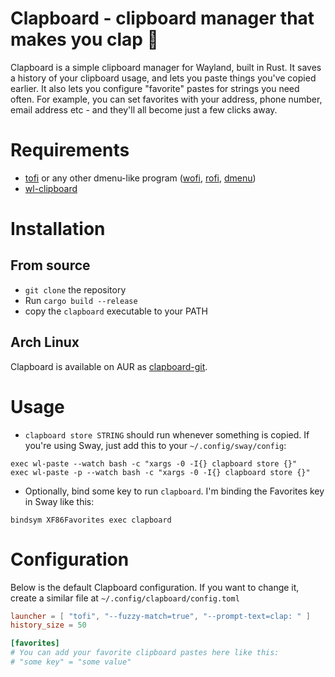 # Clapboard - clipboard manager that makes you clap 👏

Clapboard is a simple clipboard manager for Wayland, built in Rust. It saves a history of your clipboard usage, and lets you paste things you've copied earlier. It also lets you configure "favorite" pastes for strings you need often. For example, you can set favorites with your address, phone number, email address etc - and they'll all become just a few clicks away.

# Requirements

- [tofi](https://github.com/philj56/tofi) or any other dmenu-like program ([wofi](https://hg.sr.ht/~scoopta/wofi), [rofi](https://github.com/lbonn/rofi), [dmenu](https://github.com/nyyManni/dmenu-wayland))
- [wl-clipboard](https://github.com/bugaevc/wl-clipboard)

# Installation

## From source

- `git clone` the repository
- Run `cargo build --release`
- copy the `clapboard` executable to your PATH

## Arch Linux

Clapboard is available on AUR as [clapboard-git](https://aur.archlinux.org/packages/clapboard-git).

# Usage

- `clapboard store STRING` should run whenever something is copied. If you're using Sway, just add this to your `~/.config/sway/config`:

```
exec wl-paste --watch bash -c "xargs -0 -I{} clapboard store {}"
exec wl-paste -p --watch bash -c "xargs -0 -I{} clapboard store {}"
```

- Optionally, bind some key to run `clapboard`. I'm binding the Favorites key in Sway like this:
```
bindsym XF86Favorites exec clapboard
```

# Configuration

Below is the default Clapboard configuration. If you want to change it, create a similar file at `~/.config/clapboard/config.toml`

```toml
launcher = [ "tofi", "--fuzzy-match=true", "--prompt-text=clap: " ]
history_size = 50

[favorites]
# You can add your favorite clipboard pastes here like this:
# "some key" = "some value"
```
